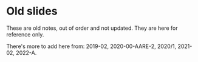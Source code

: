 # Old slides

These are old notes, out of order and not updated. They are here for reference only.

There's more to add here from: 2019-02, 2020-00-AARE-2, 2020/1, 2021-02, 2022-A.